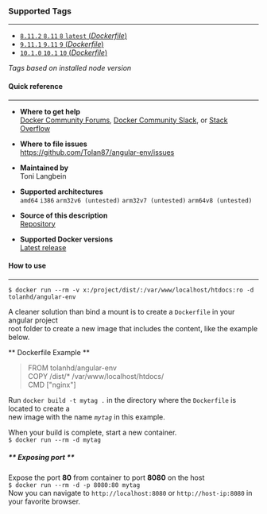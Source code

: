 ### **Supported Tags** ###
----------
* [ `8.11.2` `8.11` `8` `latest` (*Dockerfile*) ](https://github.com/Tolan87/angular-env/tree/master/8/Dockerfile)
* [ `9.11.1` `9.11` `9` (*Dockerfile*) ](https://github.com/Tolan87/angular-env/tree/master/9/Dockerfile)
* [ `10.1.0` `10.1` `10` (*Dockerfile*) ](https://github.com/Tolan87/angular-env/tree/master/10/Dockerfile)

*Tags based on installed node version*

#### **Quick reference** ####
----------
* **Where to get help**  
	[Docker Community Forums](https://forums.docker.com/), [Docker Community Slack](https://blog.docker.com/2016/11/introducing-docker-community-directory-docker-community-slack/), or [Stack Overflow](https://stackoverflow.com/search?tab=newest&q=docker)

* **Where to file issues**  
<https://github.com/Tolan87/angular-env/issues>

* **Maintained by**  
Toni Langbein

* **Supported architectures**  
`amd64` `i386` `arm32v6 (untested)` `arm32v7 (untested)` `arm64v8 (untested)`

* **Source of this description**  
[Repository](https://github.com/Tolan87/angular-env)

* **Supported Docker versions**  
[Latest release](https://github.com/docker/docker-ce/releases/latest)

#### **How to use** ####
---------
```
$ docker run --rm -v x:/project/dist/:/var/www/localhost/htdocs:ro -d tolanhd/angular-env
```
A cleaner solution than bind a mount is to create a `Dockerfile` in your angular project  
root folder to create a new image that includes the content, like the example below.  

** Dockerfile Example **  
>FROM tolanhd/angular-env   
COPY /dist/* /var/www/localhost/htdocs/  
CMD ["nginx"]  

Run `docker build -t mytag .` in the directory where the `Dockerfile` is located to create a  
new image with the name *`mytag`* in this example.  

When your build is complete, start a new container.  
`$ docker run --rm -d mytag`

##### ** Exposing port ** #####
Expose the port **80** from container to port **8080** on the host  
`$ docker run --rm -d -p 8080:80 mytag`  
Now you can navigate to `http://localhost:8080` or `http://host-ip:8080` in your favorite browser.  

